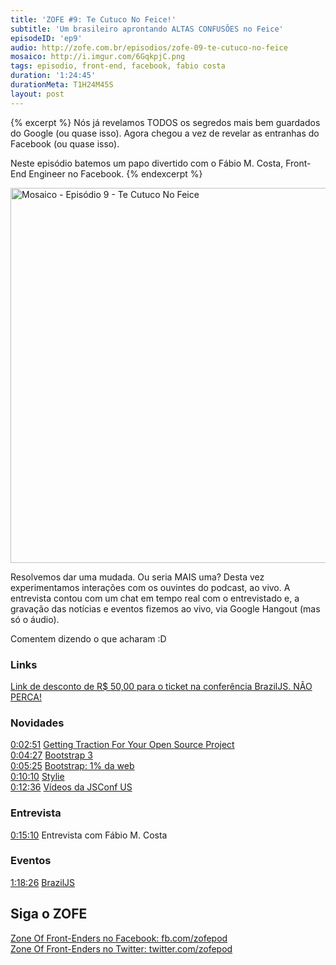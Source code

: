 ```yaml
---
title: 'ZOFE #9: Te Cutuco No Feice!'
subtitle: 'Um brasileiro aprontando ALTAS CONFUSÕES no Feice'
episodeID: 'ep9'
audio: http://zofe.com.br/episodios/zofe-09-te-cutuco-no-feice
mosaico: http://i.imgur.com/6GqkpjC.png
tags: episodio, front-end, facebook, fabio costa
duration: '1:24:45'
durationMeta: T1H24M45S
layout: post
---
```


{% excerpt %}
Nós já revelamos TODOS os segredos mais bem guardados do Google (ou quase isso). Agora chegou a vez de revelar as entranhas do Facebook (ou quase isso).

Neste episódio batemos um papo divertido com o Fábio M. Costa, Front-End Engineer no Facebook.
{% endexcerpt %}

<img title="Mosaico - Episódio 9 - Te Cutuco No Feice" src="http://i.imgur.com/6GqkpjC.png" class="mosaico" alt="Mosaico - Episódio 9 - Te Cutuco No Feice" width="600" height="600">

Resolvemos dar uma mudada. Ou seria MAIS uma? Desta vez experimentamos interações com os ouvintes do podcast, ao vivo. A entrevista contou com um chat em tempo real com o entrevistado e, a gravação das notícias e eventos fizemos ao vivo, via Google Hangout (mas só o áudio). 

Comentem dizendo o que acharam :D


### Links

[Link de desconto de R$ 50,00 para o ticket na conferência BrazilJS. NÃO PERCA!](http://www.eventick.com.br/braziljs-2013/?code=z0FEP0dC45T2013)


### Novidades
[0:02:51](#t=2m51s) [Getting Traction For Your Open Source Project](http://mdswanson.com/blog/2013/07/19/getting-traction-for-your-open-source-project.html)<br>
[0:04:27](#t=4m27s) [Bootstrap 3](http://getbootstrap.com/)<br>
[0:05:25](#t=5m25s) [Bootstrap: 1% da web](http://blog.meanpath.com/twitter-bootstrap-now-powering-1-percent-of-the-web/)<br>
[0:10:10](#t=10m10s) [Stylie](http://jeremyckahn.github.io/stylie/)<br>
[0:12:36](#t=12m36s) [Vídeos da JSConf US](http://www.youtube.com/watch?v=f_9nDBtSInI&list=PL37ZVnwpeshF7AHpbZt33aW0brYJyNftx)<br>


### Entrevista
[0:15:10](#t=15m10s) Entrevista com Fábio M. Costa<br>


### Eventos
[1:18:26](#t=1h18m26s) [BrazilJS](http://braziljs.com.br)<br>


## Siga o ZOFE

[Zone Of Front-Enders no Facebook: fb.com/zofepod](http://fb.com/zofepod/ "ZOFE no Facebook: fb.com/zofepod")<br>
[Zone Of Front-Enders no Twitter: twitter.com/zofepod](http://twitter.com/zofepod/ "ZOFE no Twitter")<br>
